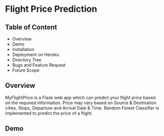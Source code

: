 # Flight Price Prediction
## Table of Content
* Overview
* Demo
* Installation
* Deployment on Heroku
* Directory Tree
* Bugs and Feature Request
* Future Scope

## Overview
MyFlightPrice is a Flask web app which can predict your flight price based on the required information. Price may vary based on Source & Destination cities, Stops, Departure and Arrival Date & Time. Random Forest Classifier is implemented to predict the price of a flight.

## Demo

